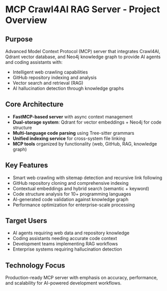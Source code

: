 # MCP Crawl4AI RAG Server - Project Overview

## Purpose
Advanced Model Context Protocol (MCP) server that integrates Crawl4AI, Qdrant vector database, and Neo4j knowledge graph to provide AI agents and coding assistants with:
- Intelligent web crawling capabilities
- GitHub repository indexing and analysis
- Vector search and retrieval (RAG)
- AI hallucination detection through knowledge graphs

## Core Architecture
- **FastMCP-based server** with async context management
- **Dual-storage system**: Qdrant for vector embeddings + Neo4j for code structure
- **Multi-language code parsing** using Tree-sitter grammars
- **Unified indexing service** for cross-system file linking
- **MCP tools** organized by functionality (web, GitHub, RAG, knowledge graph)

## Key Features
- Smart web crawling with sitemap detection and recursive link following
- GitHub repository cloning and comprehensive indexing
- Contextual embeddings and hybrid search (semantic + keyword)
- Code structure analysis for 10+ programming languages
- AI-generated code validation against knowledge graph
- Performance optimization for enterprise-scale processing

## Target Users
- AI agents requiring web data and repository knowledge
- Coding assistants needing accurate code context
- Development teams implementing RAG workflows
- Enterprise systems requiring hallucination detection

## Technology Focus
Production-ready MCP server with emphasis on accuracy, performance, and scalability for AI-powered development workflows.
